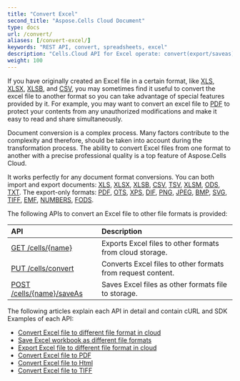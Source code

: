 ```yaml
---
title: "Convert Excel"
second_title: "Aspose.Cells Cloud Document"
type: docs
url: /convert/
aliases: [/convert-excel/]
keywords: "REST API, convert, spreadsheets, excel"
description: "Cells.Cloud API for Excel operate: convert(export/saveas) excel file to other format file."
weight: 100
---
```


If you have originally created an Excel file in a certain format, like [XLS](https://docs.fileformat.com/spreadsheet/xls/), [XLSX](https://docs.fileformat.com/spreadsheet/xlsx/), [XLSB](https://docs.fileformat.com/spreadsheet/xlsb/), and [CSV](https://docs.fileformat.com/spreadsheet/csv/), you may sometimes find it useful to convert the excel file to another format so you can take advantage of special features provided by it. For example, you may want to convert an excel file to [PDF](https://docs.fileformat.com/pdf/) to protect your contents from any unauthorized modifications and make it easy to read and share simultaneously. 

Document conversion is a complex process. Many factors contribute to the complexity and therefore, should be taken into account during the transformation process. The ability to convert Excel files from one format to another with a precise professional quality is a top feature of Aspose.Cells Cloud. 

It works perfectly for any document format conversions. You can both import and export documents: [XLS](https://docs.fileformat.com/spreadsheet/xls/), [XLSX](https://docs.fileformat.com/spreadsheet/xlsx/), [XLSB](https://docs.fileformat.com/spreadsheet/xlsb/), [CSV](https://docs.fileformat.com/spreadsheet/csv/), [TSV](https://docs.fileformat.com/spreadsheet/tsv/), [XLSM](https://docs.fileformat.com/spreadsheet/xlsm/), [ODS](https://docs.fileformat.com/spreadsheet/ods/), [TXT](https://docs.fileformat.com/word-processing/txt/). The export-only formats: [PDF](https://docs.fileformat.com/pdf/), [OTS](https://docs.fileformat.com/spreadsheet/ots/), [XPS](https://docs.fileformat.com/page-description-language/xps/), [DIF](https://docs.fileformat.com/spreadsheet/dif/), [PNG](https://docs.fileformat.com/Image/png/), [JPEG](https://docs.fileformat.com/image/jpeg/), [BMP](https://docs.fileformat.com/image/bmp/), [SVG](https://docs.fileformat.com/page-description-language/svg/), [TIFF](https://docs.fileformat.com/image/tiff/), [EMF](https://docs.fileformat.com/image/emf/), [NUMBERS](https://docs.fileformat.com/spreadsheet/numbers/), [FODS](https://docs.fileformat.com/spreadsheet/fods/).

The following APIs to convert an Excel file to other file formats is provided:

|API|Description|
| :- | :- |
|[GET /cells/{name}](https://apireference.aspose.cloud/cells/#/Workbook/GetWorkBook)|Exports Excel files to other formats from cloud storage.|
|[PUT /cells/convert](https://apireference.aspose.cloud/cells/#/Workbook/PutConvertWorkBook)|Converts Excel files to other formats from request content.|
|[POST /cells/{name}/saveAs](https://apireference.aspose.cloud/cells/#/SaveAs/PostDocumentSaveAs)|Saves Excel files as other formats file to storage.|

The following articles explain each API in detail and contain cURL and SDK Examples of each API:

- [Convert Excel file to different file format in cloud](/cells/convert/excel-to-different-formats/)
- [Save Excel workbook as different file formats](/cells/saveas-other-formats/)
- [Export Excel file to different file format in cloud](/cells/export-different-formats/)
- [Convert Excel file to PDF](/cells/convert/excel-to-pdf)
- [Convert Excel file to Html](/cells/convert/excel-to-html)
- [Convert Excel file to TIFF](/cells/convert/excel-to-tiff)